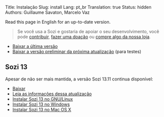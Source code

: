 Title: Instalação
Slug: install
Lang: pt_br
Translation: true
Status: hidden
Authors: Guillaume Savaton, Marcelo Vaz

Read this page in English for an up-to-date version.

> Se você usa a Sozi e gostaria de apoiar o seu desenvolvimento,
> você pode [contribuir](|filename|contribute.md), [fazer uma doação](|filename|donate.md)
> ou [compre algo da nossa loja](https://www.spreadshirt.fr/user/Guillaume+Savaton).

  * [Baixar a última versão](https://github.com/senshu/Sozi/releases/latest)
  * [Baixar a versão preliminar da próxima atualização](https://drive.google.com/open?id=0ByRUreHgekjMWG9teGM2dE8wck0) (para testes)

Sozi 13
-------

Apesar de não ser mais mantida, a versão Sozi 13.11 continua disponível:

  * [Baixar](https://github.com/senshu/Sozi/releases/download/13.11/sozi-release-13.11-30213629.zip)
  * [Leia as informações dessa atualização](|filename|/Releases/release-13.11.md)
  * [Instalar Sozi 13 no GNU/Linux](|filename|sozi-13-install-linux.md)
  * [Instalar Sozi 13 no Windows](|filename|sozi-13-install-windows.md)
  * [Instalar Sozi 13 no Mac OS X](|filename|sozi-13-install-osx.md)
